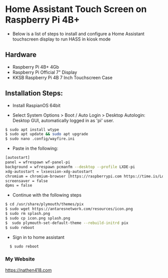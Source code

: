# Home Assistant Touch Screen on Raspberry Pi 4B+
- Below is a list of steps to install and configure a Home Assistant touchscreen display to run HASS in kiosk mode

## Hardware
- Raspberry Pi 4B+ 4Gb
- Raspberry Pi Official 7" Display
- KKSB Raspberry Pi 4B 7 Inch Touchscreen Case  

## Installation Steps:
- Install RaspianOS 64bit

- Select System Options > Boot / Auto Login > Desktop Autologin: Desktop GUI, automatically logged in as 'pi' user.
``` bash
$ sudo apt install wtype
$ sudo apt update && sudo apt upgrade
$ sudo nano .config/wayfire.ini
```

- Paste in the following:  
``` bash
[autostart]
panel = wfrespawn wf-panel-pi  
background = wfrespawn pcmanfm --desktop --profile LXDE-pi  
xdg-autostart = lxsession-xdg-autostart  
chromium = chromium-browser [https://raspberrypi.com https://time.is/London](https://hass.srv.playantares.com/dashboard-lights/0?kiosk=true) --kiosk --noerrdialogs --disable-infobars --no-first-run --ozone-platform=wayland --enable-features=OverlayScrollbar --start-maximized  
screensaver = false  
dpms = false
```
- Continue with the following steps
``` bash
$ cd /usr/share/plymouth/themes/pix  
$ sudo wget https://antaresnetwork.com/resources/icon.png  
$ sudo rm splash.png  
$ sudo cp icon.png splash.png  
$  sudo plymouth-set-default-theme --rebuild-initrd pix  
$ sudo reboot
```
- Sign in to home assistant
``` bash
  $ sudo reboot
```

### My Website
https://nathen418.com
